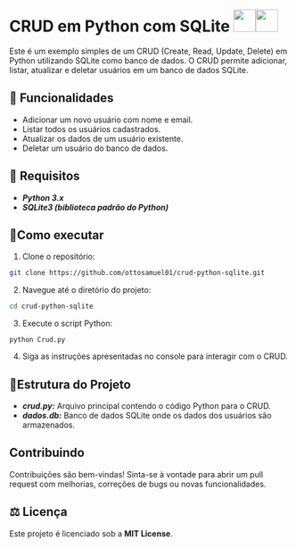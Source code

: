 # CRUD em Python com SQLite <img style="height: 40px; width: 40px" src="https://cdn.jsdelivr.net/gh/devicons/devicon@latest/icons/python/python-original.svg" /><img style="height: 40px; width: 40px; margin-right: 20px;" src="https://cdn.jsdelivr.net/gh/devicons/devicon@latest/icons/sqlite/sqlite-original.svg" />
          

Este é um exemplo simples de um CRUD (Create, Read, Update, Delete) em Python utilizando SQLite como banco de dados. O CRUD permite adicionar, listar, atualizar e deletar usuários em um banco de dados SQLite.


## 🔹 Funcionalidades

- Adicionar um novo usuário com nome e email.
- Listar todos os usuários cadastrados.
- Atualizar os dados de um usuário existente.
- Deletar um usuário do banco de dados.

## 🔹 Requisitos

- *__Python 3.x__*
- *__SQLite3 (biblioteca padrão do Python)__*

## 🔹Como executar

1. Clone o repositório:

```bash
git clone https://github.com/ottosamuel01/crud-python-sqlite.git
```
2. Navegue até o diretório do projeto:
```bash
cd crud-python-sqlite
```
3. Execute o script Python:
```
python Crud.py
```
4. Siga as instruções apresentadas no console para interagir com o CRUD.

## 🔹**Estrutura do Projeto**

- *__crud.py:__* Arquivo principal contendo o código Python para o CRUD.
- *__dados.db:__* Banco de dados SQLite onde os dados dos usuários são armazenados.
## Contribuindo
Contribuições são bem-vindas! Sinta-se à vontade para abrir um pull request com melhorias, correções de bugs ou novas funcionalidades.

## ⚖️ Licença
Este projeto é licenciado sob a __MIT License__.
